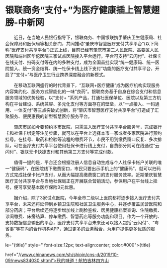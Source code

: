 # 银联商务“支付+”为医疗健康插上智慧翅膀-中新网

　　近日，在当地人民银行指导下，银联商务、中国银联携手肇庆卫生健康局、社会保障局和医保局等相关部门，共同推动“肇庆市智慧医疗支付共享平台”(以下简称“医疗支付共享平台”)正式上线，目前已经有肇庆市第二人民医院、高要区人民医院和端州区华佗医院三家试点医院接入平台运行。平台可支持“云闪付”、社保卡在线支付、扫码支付等在内的多种支付，成为全国首批实现“统一健康码、统一医院接入、统一资金结算、统一社保卡线上线下支付”功能的医疗支付共享平台，开启了“支付+”与医疗卫生行业跨界深度融合的新模式。

　　在移动互联网盛行的时代背景下，“互联网+医疗健康”成为医疗机构实现服务内容集约化、服务方式智能化的一味“良药”。银联商务基于自身在综合支付和信息服务领域的优势经验，以“支付+ ”系列产品，打通社医保单位、医院以及第三方机构在平台建设、系统兼容、多元化支付等方面存在的壁垒，以“一点接入、一码通用、一体支付”等三点突破式创新，将“肇庆市智慧医疗支付共享平台”打造成了汇聚服务、便民惠民的新型智慧医疗服务平台。

　　肇庆市民如今要预约本市医院，只需进入医疗支付共享平台服务号，完成银行卡和社保卡绑定等注册步骤，就可以在平台上选择本市一家或者多家医院进行预约挂号。在挂号、取药和检验等流程的缴费环节，市民不用到缴费窗口反复、多次排队，可在医疗支付共享平台使用社保卡进行线上支付，自费部分则可在线通过“云闪付”、银联无卡快捷支付和其他第三方支付等完成付款。

　　值得一提的是，平台还会根据注册人信息自动生成与个人社保卡帐户关联的唯一“健康码”，在医院线下缴费窗口，市民只要出示手机上的“健康码”，就可以扫码方式完成社保卡帐户支付，从而大幅提高缴费窗口的支付服务效率。近期肇庆智慧医疗支付共享平台与当地社保局正在开展联合营销活动，参保用户在平台线上挂号，便可享受基本医疗保险3元优惠。

　　据介绍，除了3家试点医院，今年全市二级以上医院都将逐步接入医疗支付共享平台，未来还将延伸到乡镇卫生院和社区卫生服务中心，并逐步覆盖民营医院和部分药店；平台后续还将逐步增加线上刷脸鉴权、居民健康档案查询、住院缴费、诊间缴费、床旁结算、停车缴费、智慧药店等服务功能和项目。作为一个开放的、支持数据信息输出的平台，医疗支付共享平台未来还可以接入包括“云闪付”、“粤省事”等在内的合作机构APP，通过更多的业务融合，为用户提供更多优质的服务。

le="{title}" style=" font-size:12px; text-align:center; color:#000">{title}

href="//www.chinanews.com/sh/shipin/cns-d/2019/10-09/news834030.shtml">秋的味道！航拍吉林四方山
